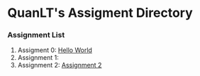 # QuanLT's Assigment Directory

### Assignment List

1. Assigment 0: [Hello World](https://github.com/FASTTRACKSE/FFSE1704_LP3/blob/master/Assignments/QuanLT/hello.html)
2. Assignment 1:
3. Assignment 2: [Assignment 2](https://github.com/FASTTRACKSE/FFSE1704_LP3/blob/master/Assignments/QuanLT/Assignment_PHP2.php)
